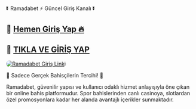 <p class="highlight">⏬ Ramadabet ⚡ Güncel Giriş Kanalı ⏬</p> 

<h2>🔗 <a href="https://cutt.ly/Ramada2025-giris" target="_blank">Hemen Giriş Yap 🔥</a></h2>
<h2>🔗 <a href="https://cutt.ly/Ramada2025-giris" target="_blank">TIKLA VE GİRİŞ YAP</a></h2>

<a href="https://cutt.ly/Ramada2025-giris" title="Ramadabet Giriş">
  <img src="https://i.ibb.co/rG4VdgSv/images-6.jpg" alt="Ramadabet Giriş Linki" style="max-width:100%; height:auto; border-radius:8px;">
</a>

<p class="highlight">🎁 Sadece Gerçek Bahisçilerin Tercihi! 🎁</p>

<p>
  Ramadabet, güvenilir yapısı ve kullanıcı odaklı hizmet anlayışıyla öne çıkan bir online bahis platformudur.
  Spor bahislerinden canlı casinoya, slotlardan özel promosyonlara kadar her alanda avantajlı içerikler sunmaktadır.
</p>
